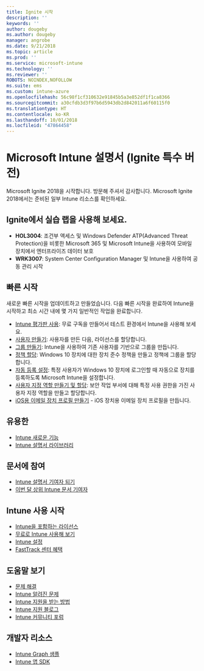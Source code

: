 ```yaml
---
title: Ignite 시작
description: ''
keywords: ''
author: dougeby
ms.author: dougeby
manager: angrobe
ms.date: 9/21/2018
ms.topic: article
ms.prod: ''
ms.service: microsoft-intune
ms.technology: ''
ms.reviewer: ''
ROBOTS: NOINDEX,NOFOLLOW
ms.suite: ems
ms.custom: intune-azure
ms.openlocfilehash: 56c98f1cf310632e91845b5a3e852df1f1ca8366
ms.sourcegitcommit: a30cfdb3d3f97b6d5943db2d842011a6f60115f0
ms.translationtype: HT
ms.contentlocale: ko-KR
ms.lasthandoff: 10/01/2018
ms.locfileid: "47864458"
---
```

# <a name="microsoft-intune-documentation-40ignite-special-edition41"></a>Microsoft Intune 설명서 &#40;Ignite 특수 버전&#41;
Microsoft Ignite 2018을 시작합니다. 방문해 주셔서 감사합니다. Microsoft Ignite 2018에서는 준비된 일부 Intune 리소스를 확인하세요.

## <a name="try-our-hands-on-labs-at-ignite"></a>Ignite에서 실습 랩을 사용해 보세요.
- **HOL3004**: 조건부 액세스 및 Windows Defender ATP(Advanced Threat Protection)을 비롯한 Microsoft 365 및 Microsoft Intune을 사용하여 모바일 장치에서 엔터프라이즈 데이터 보호
- **WRK3007**: System Center Configuration Manager 및 Intune을 사용하여 공동 관리 시작

## <a name="quickstarts"></a>빠른 시작
새로운 빠른 시작을 업데이트하고 만들었습니다. 다음 빠른 시작을 완료하여 Intune을 시작하고 최소 시간 내에 몇 가지 일반적인 작업을 완료합니다.

- [Intune 평가판 사용](free-trial-sign-up.md): 무료 구독을 만들어서 테스트 환경에서 Intune을 사용해 보세요.    
- [사용자 만들기](quickstart-create-user.md): 사용자를 만든 다음, 라이선스를 할당합니다.
- [그룹 만들기](quickstart-create-group.md): Intune을 사용하여 기존 사용자를 기반으로 그룹을 만듭니다.
- [정책 할당](get-started-policies.md): Windows 10 장치에 대한 장치 준수 정책을 만들고 정책에 그룹을 할당합니다.
- [자동 등록 설정](quickstart-setup-auto-enrollment.md): 특정 사용자가 Windows 10 장치에 로그인할 때 자동으로 장치를 등록하도록 Microsoft Intune을 설정합니다.
- [사용자 지정 역할 만들기 및 할당](quickstart-create-custom-role.md): 보안 작업 부서에 대해 특정 사용 권한을 가진 사용자 지정 역할을 만들고 할당합니다. 
- [iOS용 이메일 장치 프로필 만들기](quickstart-email-profile.md) - iOS 장치용 이메일 장치 프로필을 만듭니다.

## <a name="learn"></a>유용한
- [Intune 새로운 기능](whats-new.md)
- [Intune 설명서 라이브러리](https://docs.microsoft.com/intune/)

## <a name="contribute-to-docs"></a>문서에 참여
- [Intune 설명서 기여자 되기](https://github.com/MicrosoftDocs/IntuneDocs/blob/master/README.md)  
- [이번 달 상위 Intune 문서 기여자](https://github.com/MicrosoftDocs/IntuneDocs/graphs/contributors?from=2018-10-01&to=2018-10-31&type=c)  

## <a name="start-using-intune"></a>Intune 사용 시작
- [Intune을 포함하는 라이선스](licenses.md)
- [무료로 Intune 사용해 보기](free-trial-sign-up.md)
- [Intune 설정](setup-steps.md)
- [FastTrack 센터 혜택](https://docs.microsoft.com/enterprise-mobility-security/Solutions/enterprise-mobility-fasttrack-program)

## <a name="get-help"></a>도움말 보기
- [문제 해결](help-desk-operators.md)
- [Intune 알려진 문제](known-issues.md)
- [Intune 지원을 받는 방법](get-support.md)
- [Intune 지원 블로그](https://blogs.technet.microsoft.com/intunesupport/)
- [Intune 커뮤니티 포럼](https://techcommunity.microsoft.com/t5/Enterprise-Mobility-Security/ct-p/EMS)

## <a name="developer-resources"></a>개발자 리소스
- [Intune Graph 샘플](https://github.com/microsoftgraph/powershell-intune-samples)
- [Intune 앱 SDK](app-sdk-get-started.md)

